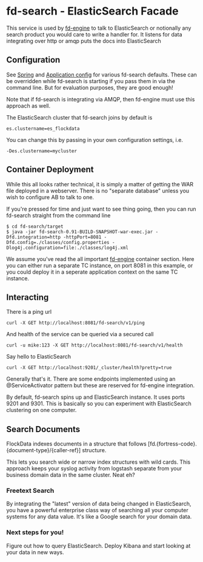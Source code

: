 fd-search - ElasticSearch Facade
===============
This service is used by [fd-engine](../fd-engine) to talk to ElasticSearch or notionally any search product you would care to write a handler for. It listens for data integrating over http or amqp puts the docs into ElasticSearch

## Configuration
See [Spring](src/main/webapp/WEB-INF/spring) and [Application config](src/main/resources/config.properties) for various fd-search defaults. These can be overridden while fd-search is starting if you pass them in via the command line. But for evaluation purposes, they are good enough!

Note that if fd-search is integrating via AMQP, then fd-engine must use this approach as well. 

The ElasticSearch cluster that fd-search joins by default is 

```
es.clustername=es_flockdata
```

You can change this by passing in your own configuration settings, i.e.

```
-Des.clustername=mycluster
```


## Container Deployment
While this all looks rather technical, it is simply a matter of getting the WAR file deployed in a webserver. There is no "separate database" unless you wish to configure AB to talk to one.

If you're pressed for time and just want to see thing going, then you can run fd-search straight from the command line
```
$ cd fd-search/target
$ java -jar fd-search-0.91-BUILD-SNAPSHOT-war-exec.jar -Dfd.integration=http -httpPort=8081 -Dfd.config=./classes/config.properties -Dlog4j.configuration=file:./classes/log4j.xml
```

We assume you've read the all important [fd-engine](../fd-engine) container section. Here you can either run a separate TC instance, on port 8081 in this example, or you could deploy it in a seperate application context on the same TC instance.

## Interacting
There is a ping url

```
curl -X GET http://localhost:8081/fd-search/v1/ping
```

And health of the service can be queried via a secured call

```
curl -u mike:123 -X GET http://localhost:8081/fd-search/v1/health
```

Say hello to ElasticSearch
```
curl -X GET http://localhost:9201/_cluster/health?pretty=true
```

Generally that's it. There are some endpoints implemented using an @ServiceActivator pattern but these are reserved for fd-engine integration.

By default, fd-search spins up and ElasticSearch instance. It uses ports 9201 and 9301. This is basically so you can experiment with ElasticSearch clustering on one computer.

## Search Documents
FlockData indexes documents in a structure that follows [fd.{fortress-code}.{document-type}/{caller-ref}] structure. 

This lets you search wide or narrow index structures with wild cards. This approach keeps your syslog activity from logstash separate from your business domain data in the same cluster. Neat eh?

### Freetext Search
By integrating the "latest" version of data being changed in ElasticSearch, you have a powerful enterprise class way of searching all your computer systems for any data value. It's like a Google search for your domain data.

### Next steps for you!
Figure out how to query ElasticSearch. Deploy Kibana and start looking at your data in new ways.

